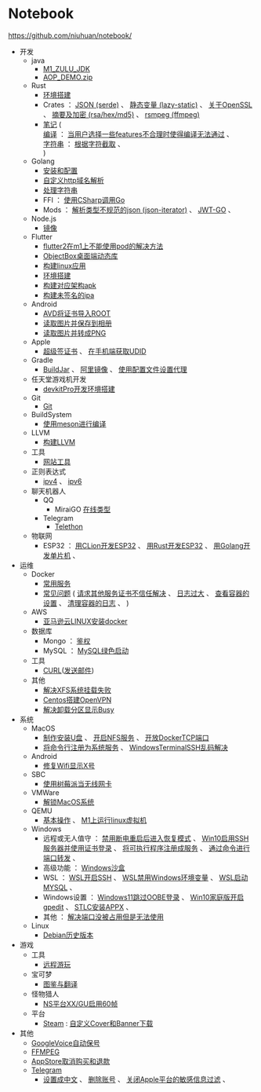 Notebook
========

https://github.com/niuhuan/notebook/

- 开发
  - java
    - [M1_ZULU_JDK](开发/Java/m1_zulu_jdk.md)
    - [AOP_DEMO.zip](开发/Java/aop_lock.zip)
  - Rust
    - [环境搭建](开发/Rust/env/环境搭建.md)
    - Crates ：
      [JSON (serde)](开发/Rust/crates/JSON.md) 、 
      [静态变量 (lazy-static)](开发/Rust/crates/静态变量.md) 、 
      [关于OpenSSL](开发/Rust/crates/关于OpenSSL.md) 、
      [摘要及加密 (rsa/hex/md5)](开发/Rust/crates/摘要及加密.md) 、
      [rsmpeg (ffmpeg)](开发/Rust/crates/rsmpeg.md)
    - [笔记](开发/Rust/笔记.md) ( 
      <br />
        [编译](开发/Rust/笔记.md#编译) ： 
          [当用户选择一些features不合理时使得编译无法通过](开发/Rust/笔记.md#当用户选择一些features不合理时使得编译无法通过) 、
      <br />
        [字符串](开发/Rust/笔记.md#字符串) ： 
          [根据字符截取](开发/Rust/笔记.md#根据字符截取) 、
      <br />
      )
  - Golang
    - [安装和配置](开发/Golang/安装和配置.md) 
    - [自定义http域名解析](开发/Golang/自定义http域名解析.md)
    - [处理字符串](开发/Golang/处理字符串.md)
    - FFI ： 
        [使用CSharp调用Go](开发/Golang/使用CSharp调用Go.md)
    - Mods ： 
        [解析类型不规范的json (json-iterator)](开发/Golang/FuzzyJson/解析类型不规范的json.md) 、
        [JWT-GO](开发/Golang/mods/JWT-GO.md) 、
  - Node.js
    - [镜像](开发/Node.js/镜像.md)
  - Flutter
    - [flutter2在m1上不能使用pod的解决方法](开发/Flutter/flutter2在m1上不能使用pod的解决方法.md)
    - [ObjectBox桌面端动态库](开发/Flutter/ObjectBox桌面端动态库.md)
    - [构建linux应用](开发/Flutter/构建linux应用.md)
    - [环境搭建](开发/Flutter/环境搭建.md)
    - [构建对应架构apk](开发/Flutter/构建对应架构apk.md)
    - [构建未签名的ipa](开发/Flutter/构建未签名的ipa.md)
  - Android
    - [AVD将证书导入ROOT](开发/Android/AVD将证书导入ROOT.md)
    - [读取图片并保存到相册](开发/Android/读取图片并保存到相册.md)
    - [读取图片并转成PNG](开发/Android/读取图片并转成PNG.md)
  - Apple
    - [超级签证书](开发/Apple/超级签证书.md) 、 [在手机端获取UDID](开发/Apple/其他.md#在手机端获取UDID)
  - Gradle
    - [BuildJar](开发/Gradle/BuildJar.md) 、
      [阿里镜像](开发/Gradle/阿里镜像.md) 、
      [使用配置文件设置代理](开发/Gradle/使用配置文件设置代理.md)
  - 任天堂游戏机开发
    - [devkitPro开发环境搭建](开发/任天堂/devkitPro开发环境搭建.md)
  - Git
    - [Git](开发/Git/Git.md)
  - BuildSystem
    - [使用meson进行编译](开发/BuildSystem/使用meson进行编译.md)
  - LLVM
    - [构建LLVM](开发/LLVM/构建LLVM.md)
  - 工具
    - [网站工具](开发/工具/网站工具.md) 
  - 正则表达式
    - [ipv4](开发/正则/ipv4.md) 、
      [ipv6](开发/正则/ipv6.md)
  - 聊天机器人
    - QQ
      - MiraiGO
          [在线类型](开发/聊天机器人/QQ/MiraiGo/在线类型.md)
    - Telegram
      - [Telethon](开发/聊天机器人/Telegram/Telethon.md)
  - 物联网 
    - ESP32 ： 
      [用CLion开发ESP32](开发/物联网/用CLion开发ESP32.md) 、
      [用Rust开发ESP32](开发/物联网/用Rust开发ESP32.md) 、
      [用Golang开发单片机](开发/物联网/用Golang开发单片机.md) 、
- 运维
  - Docker
    - [常用服务](运维/Docker/常用服务.md)
    - [常见问题](运维/Docker/常见问题.md) (
      [请求其他服务证书不信任解决](运维/Docker/常见问题.md#请求其他服务证书不信任解决) 、
      [日志过大](运维/Docker/常见问题.md#日志过大) 、
      [查看容器的设置](运维/Docker/常见问题.md#查看容器的设置) 、
      [清理容器的日志](运维/Docker/常见问题.md#清理容器的日志) 、
      )
  - AWS
    - [亚马逊云LINUX安装docker](运维/亚马逊云/亚马逊云LINUX安装docker.md)
  - 数据库
    - Mongo ： [鉴权](运维/Mongo/鉴权.md)
    - MySQL ： [MySQL绿色启动](运维/MySQL/MySQL绿色启动.md)
  - 工具
    - [CURL](运维/工具/CURL.md)([发送邮件](运维/工具/CURL.md#发送邮件))
  - 其他
    - [解决XFS系统挂载失败](运维/其他/解决XFS系统挂载失败.md)
    - [Centos搭建OpenVPN](运维/其他/Centos搭建OpenVPN.md)
    - [解决卸载分区显示Busy](运维/其他/解决卸载分区显示Busy.md)
- 系统
  - MacOS
    - [制作安装U盘](系统/MacOS/制作安装U盘.md) 、
      [开启NFS服务](系统/MacOS/开启NFS服务.md) 、
      [开放DockerTCP端口](系统/MacOS/开放DockerTCP端口.md)
    - [将命令行注册为系统服务](系统/MacOS/将命令行注册为系统服务.md) 、
      [WindowsTerminalSSH乱码解决](系统/MacOS/WindowsTerminalSSH乱码解决.md)
  - Android
    - [修复Wifi显示X号](系统/Android/修复Wifi显示X号.md) 
  - SBC
    - [使用树莓派当无线网卡](系统/SBC/使用树莓派当无线网卡.md)
  - VMWare
    - [解锁MacOS系统](系统/VMWare/解锁macOS系统.md)
  - QEMU
    - [基本操作](系统/Qemu/基本操作.md) 、 [M1上运行linux虚拟机](系统/Qemu/M1上运行linux虚拟机.md)
  - Windows
    - 远程或无人值守 ： 
        [禁用断电重启后进入恢复模式](系统/Windows/禁用断电重启后进入恢复模式.md) 、
        [Win10启用SSH服务器并使用证书登录](系统/Windows/Win10启用SSH服务器并使用证书登录.md) 、
        [将可执行程序注册成服务](系统/Windows/将可执行程序注册成服务.md) 、
        [通过命令进行端口转发](系统/Windows/通过命令进行端口转发.md) 、
    - 高级功能 ：
        [Windows沙盒](系统/Windows/Windows沙盒.md)
    - WSL ： 
        [WSL开启SSH](系统/Windows/WSL开启SSH.md) 、
        [WSL禁用Windows环境变量](系统/Windows/WSL禁用Windows环境变量.md) 、
        [WSL启动MYSQL](系统/Windows/WSL启动MYSQL.md) 、
    - Windows设置 ： 
        [Windows11跳过OOBE登录](系统/Windows/Windows11跳过OOBE登录.md) 、
        [Win10家庭版开启gpedit](系统/Windows/Win10家庭版开启gpedit.md) 、
        [STLC安装APPX](系统/Windows/STLC安装APPX.md) 、
    - 其他 ：
        [解决端口没被占用但是无法使用](系统/Windows/解决端口没被占用但是无法使用.md)
  - Linux
    - [Debian历史版本](系统/Debian/历史版本.md)
- 游戏
  - 工具
    - [远程游玩](游戏/工具/远程游玩.md)
  - 宝可梦
    - [图鉴与翻译](游戏/宝可梦/图鉴与翻译.md)
  - 怪物猎人
    - [NS平台XX/GU启用60帧](游戏/怪物猎人/NS平台XX-GU启用60帧.md) 
  - 平台
    - [Steam](游戏/平台/Steam.md) :  [自定义Cover和Banner下载](游戏/平台/Steam.md#自定义cover和banner下载)
- 其他
  - [GoogleVoice自动保号](其他/GoogleVoice自动保号.md)
  - [FFMPEG](其他/FFMPEG.md)
  - [AppStore取消购买和退款](其他/AppStore取消购买和退款.md)
  - [Telegram](其他/Telegram.md)<br />
      - [设置成中文](其他/Telegram.md#设置成中文) 、
        [删除账号](其他/Telegram.md#删除账号) 、
        [关闭Apple平台的敏感信息过滤](其他/Telegram.md#关闭apple平台的敏感信息过滤) 、

